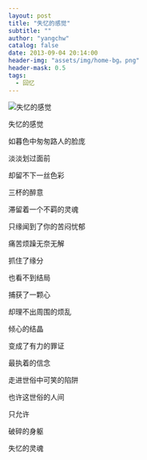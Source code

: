 ```yaml
---
layout: post
title: "失忆的感觉"
subtitle: ""
author: "yangchw"
catalog: false
date: 2013-09-04 20:14:00
header-img: "assets/img/home-bg。png"
header-mask: 0.5
tags:
  - 回忆
---
```


![失忆的感觉](http://moodpo.com/usr/uploads/2014/01/1491799789.jpg)

失忆的感觉

如暮色中匆匆路人的脸庞

淡淡划过面前

却留不下一丝色彩

三杯的醉意

滞留着一个不羁的灵魂

只缘闻到了你的苦闷忧郁

痛苦烦躁无奈无解

抓住了缘分

也看不到结局

捕获了一颗心

却理不出周围的烦乱

倾心的结晶

变成了有力的罪证

最执着的信念

走进世俗中可笑的陷阱

也许这世俗的人间

只允许

破碎的身躯

失忆的灵魂